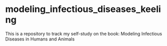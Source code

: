# modeling_infectious_diseases_keeling
This is a repository to track my self-study on the book: Modeling Infectious Diseases in Humans and Animals

